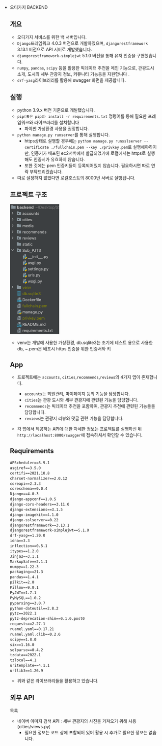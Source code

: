 - 오디가지 BACKEND

  ## 개요

  - 오디가지 서비스를 위한 백 서버입니다. 
  - `Django`프레임워크 4.0.3 버전으로 개발하였으며, `djangorestframework` 3.13.1 버전으로 API 서버로 개발했습니다.
  - `djangorestframework-simplejwt` 5.1.0 버전을 통해 유저 인증을 구현했습니다.
  - `numpy`, `pandas`, `scipy` 등을 활용한 빅데이터 추천을 메인 기능으로, 관광도시 소개, 도시의 세부 관광지 정보, 커뮤니티 기능등을 지원합니다 .
  - `drf-yasg`라이브러리를 활용해 swagger 화면을 제공합니다.

  ## 실행

  - python 3.9.x 버전 기준으로 개발됐습니다.
  - `pip(혹은 pip3) install -r requirements.txt` 명령어를 통해 필요한 프레임워크와 라이브러리를 설치합니다
    - 파이썬 가상환경 사용을 권장합니다.
  - `python manage.py runserver`를 통해 실행합니다.
    - https상태로 실행할 경우에는 `python manage.py runsslserver --certificate ./fullchain.pem --key ./privkey.pem`로 실행해야하지만, 인증키가 배포된 ec2서버에서 발급되었기에 로컬에서는 https로 실행해도 인증서가 유효하지 않습니다.
    - 또한 깃에는 pem 인증키들이 등록되어있지 않습니다. 필요하시면 따로 연락 부탁드리겠습니다.
  - 따로 설정하지 않았다면 로컬호스트의 8000번 서버로 실행됩니다.

  

  ## 프로젝트 구조

  ![image-20220407111055688](README_backend.assets/image-20220407111055688.png)

  - venv는 개발에 사용한 가상환경, db.sqlite3는 초기에 테스트 용으로 사용한 db, ~.pem은 배포시 https 인증을 위한 인증서와 키

  ## App

  - 프로젝트에는 `accounts`, `cities`,`recommends`,`reviews`의 4가지 앱이 존재합니다.
    - `accounts`는 회원관리, 마이페이지 등의 기능을 담당합니다.
    - `cities`는 관광 도시와 세부 관광지에 관련된 기능을 담당합니다.
    - `recommends`는 빅데이터 추천을 포함하여, 관광지 추천에 관련된 기능들을 담당합니다.
    - `reviews`는 관광지 리뷰와 댓글 관련 기능을 담당합니다.

  - 각 앱에서 제공하는 API에 대한 자세한 정보는 프로젝트를 실행하신 뒤 `http://localhost:8000/swagger`에 접속하셔서 확인할 수 있습니다.

  

  ## Requirements

  ```txt
  APScheduler==3.9.1
  asgiref==3.5.0
  certifi==2021.10.8
  charset-normalizer==2.0.12
  coreapi==2.3.3
  coreschema==0.0.4
  Django==4.0.3
  django-appconf==1.0.5
  django-cors-headers==3.11.0
  django-extensions==3.1.5
  django-imagekit==4.1.0
  django-sslserver==0.22
  djangorestframework==3.13.1
  djangorestframework-simplejwt==5.1.0
  drf-yasg==1.20.0
  idna==3.3
  inflection==0.5.1
  itypes==1.2.0
  Jinja2==3.1.1
  MarkupSafe==2.1.1
  numpy==1.22.3
  packaging==21.3
  pandas==1.4.1
  pilkit==2.0
  Pillow==9.0.1
  PyJWT==1.7.1
  PyMySQL==1.0.2
  pyparsing==3.0.7
  python-dateutil==2.8.2
  pytz==2022.1
  pytz-deprecation-shim==0.1.0.post0
  requests==2.27.1
  ruamel.yaml==0.17.21
  ruamel.yaml.clib==0.2.6
  scipy==1.8.0
  six==1.16.0
  sqlparse==0.4.2
  tzdata==2022.1
  tzlocal==4.1
  uritemplate==4.1.1
  urllib3==1.26.9
  ```

  - 위와 같은 라이브러리들을 활용하고 있습니다.

  ## 외부 API

  목록

   - 네이버 이미지 검색 API : 세부 관광지의 사진을 가져오기 위해 사용 (cities/views.py)
     - 필요한 정보는 코드 상에 포함되어 있어 활용 시 추가로 필요한 정보는 없습니다.
